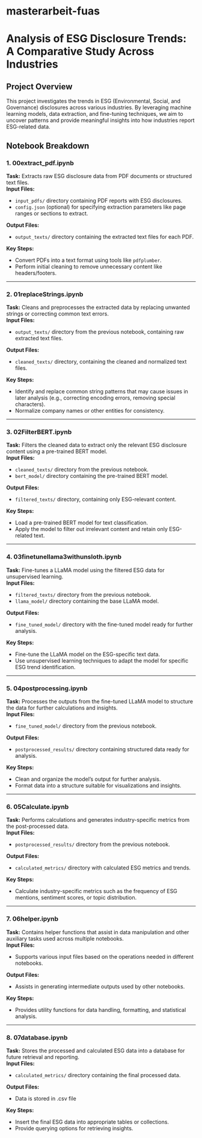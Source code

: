 # masterarbeit-fuas
# **Analysis of ESG Disclosure Trends: A Comparative Study Across Industries**

## **Project Overview**
This project investigates the trends in ESG (Environmental, Social, and Governance) disclosures across various industries. By leveraging machine learning models, data extraction, and fine-tuning techniques, we aim to uncover patterns and provide meaningful insights into how industries report ESG-related data.

## **Notebook Breakdown**

### **1. 00extract_pdf.ipynb**
**Task:** Extracts raw ESG disclosure data from PDF documents or structured text files.  
**Input Files:**  
- `input_pdfs/` directory containing PDF reports with ESG disclosures.
- `config.json` (optional) for specifying extraction parameters like page ranges or sections to extract.

**Output Files:**  
- `output_texts/` directory containing the extracted text files for each PDF.

**Key Steps:**
- Convert PDFs into a text format using tools like `pdfplumber`.
- Perform initial cleaning to remove unnecessary content like headers/footers.
  
---

### **2. 01replaceStrings.ipynb**
**Task:** Cleans and preprocesses the extracted data by replacing unwanted strings or correcting common text errors.  
**Input Files:**  
- `output_texts/` directory from the previous notebook, containing raw extracted text files.

**Output Files:**  
- `cleaned_texts/` directory, containing the cleaned and normalized text files.

**Key Steps:**
- Identify and replace common string patterns that may cause issues in later analysis (e.g., correcting encoding errors, removing special characters).
- Normalize company names or other entities for consistency.


---

### **3. 02FilterBERT.ipynb**
**Task:** Filters the cleaned data to extract only the relevant ESG disclosure content using a pre-trained BERT model.  
**Input Files:**  
- `cleaned_texts/` directory from the previous notebook.
- `bert_model/` directory containing the pre-trained BERT model.

**Output Files:**  
- `filtered_texts/` directory, containing only ESG-relevant content.

**Key Steps:**
- Load a pre-trained BERT model for text classification.
- Apply the model to filter out irrelevant content and retain only ESG-related text.

---

### **4. 03finetunellama3withunsloth.ipynb**
**Task:** Fine-tunes a LLaMA model using the filtered ESG data for unsupervised learning.  
**Input Files:**  
- `filtered_texts/` directory from the previous notebook.
- `llama_model/` directory containing the base LLaMA model.

**Output Files:**  
- `fine_tuned_model/` directory with the fine-tuned model ready for further analysis.

**Key Steps:**
- Fine-tune the LLaMA model on the ESG-specific text data.
- Use unsupervised learning techniques to adapt the model for specific ESG trend identification.

---

### **5. 04postprocessing.ipynb**
**Task:** Processes the outputs from the fine-tuned LLaMA model to structure the data for further calculations and insights.  
**Input Files:**  
- `fine_tuned_model/` directory from the previous notebook.

**Output Files:**  
- `postprocessed_results/` directory containing structured data ready for analysis.

**Key Steps:**
- Clean and organize the model’s output for further analysis.
- Format data into a structure suitable for visualizations and insights.

---

### **6. 05Calculate.ipynb**
**Task:** Performs calculations and generates industry-specific metrics from the post-processed data.  
**Input Files:**  
- `postprocessed_results/` directory from the previous notebook.

**Output Files:**  
- `calculated_metrics/` directory with calculated ESG metrics and trends.

**Key Steps:**
- Calculate industry-specific metrics such as the frequency of ESG mentions, sentiment scores, or topic distribution.

---

### **7. 06helper.ipynb**
**Task:** Contains helper functions that assist in data manipulation and other auxiliary tasks used across multiple notebooks.  
**Input Files:**  
- Supports various input files based on the operations needed in different notebooks.

**Output Files:**  
- Assists in generating intermediate outputs used by other notebooks.

**Key Steps:**
- Provides utility functions for data handling, formatting, and statistical analysis.

---

### **8. 07database.ipynb**
**Task:** Stores the processed and calculated ESG data into a database for future retrieval and reporting.  
**Input Files:**  
- `calculated_metrics/` directory containing the final processed data.

**Output Files:**  
- Data is stored in .csv file
  
**Key Steps:**
- Insert the final ESG data into appropriate tables or collections.
- Provide querying options for retrieving insights.



